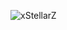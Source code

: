 <p align="left"> <img src="https://komarev.com/ghpvc/?username=xStellarZc&label=Profile%20views&color=0e75b6&style=flat" alt="xStellarZ" /> </p>
